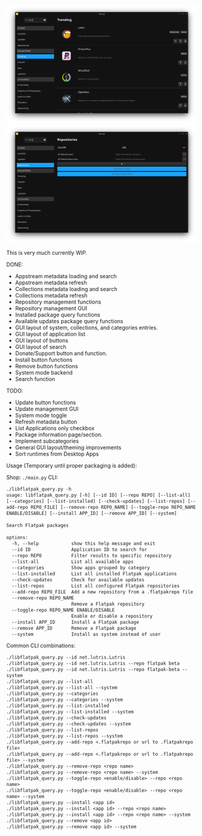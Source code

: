 ![screenshot](screenshots/flatshop_agnostic.png)
![screenshot](screenshots/flatshop_agnostic2.png)


This is very much currently WIP.

DONE:
- Appstream metadata loading and search
- Appstream metadata refresh
- Collections metadata loading and search
- Collections metadata refresh
- Repository management functions
- Repository management GUI
- Installed package query functions
- Available updates package query functions
- GUI layout of system, collections, and categories entries.
- GUI layout of application list
- GUI layout of buttons
- GUI layout of search
- Donate/Support button and function.
- Install button functions
- Remove button functions
- System mode backend
- Search function

TODO:
- Update button functions
- Update management GUI
- System mode toggle
- Refresh metadata button
- List Applications only checkbox
- Package information page/section.
- Implement subcategories
- General GUI layout/theming improvements
- Sort runtimes from Desktop Apps


Usage (Temporary until proper packaging is added):

Shop: `./main.py`
CLI:
```
./libflatpak_query.py -h
usage: libflatpak_query.py [-h] [--id ID] [--repo REPO] [--list-all] [--categories] [--list-installed] [--check-updates] [--list-repos] [--add-repo REPO_FILE] [--remove-repo REPO_NAME] [--toggle-repo REPO_NAME ENABLE/DISABLE] [--install APP_ID] [--remove APP_ID] [--system]

Search Flatpak packages

options:
  -h, --help            show this help message and exit
  --id ID               Application ID to search for
  --repo REPO           Filter results to specific repository
  --list-all            List all available apps
  --categories          Show apps grouped by category
  --list-installed      List all installed Flatpak applications
  --check-updates       Check for available updates
  --list-repos          List all configured Flatpak repositories
  --add-repo REPO_FILE  Add a new repository from a .flatpakrepo file
  --remove-repo REPO_NAME
                        Remove a Flatpak repository
  --toggle-repo REPO_NAME ENABLE/DISABLE
                        Enable or disable a repository
  --install APP_ID      Install a Flatpak package
  --remove APP_ID       Remove a Flatpak package
  --system              Install as system instead of user

```

Common CLI combinations:
```
./libflatpak_query.py --id net.lutris.Lutris
./libflatpak_query.py --id net.lutris.Lutris --repo flatpak beta
./libflatpak_query.py --id net.lutris.Lutris --repo flatpak-beta --system
./libflatpak_query.py --list-all
./libflatpak_query.py --list-all --system
./libflatpak_query.py --categories
./libflatpak_query.py --categories --system
./libflatpak_query.py --list-installed
./libflatpak_query.py --list-installed --system
./libflatpak_query.py --check-updates
./libflatpak_query.py --check-updates --system
./libflatpak_query.py --list-repos
./libflatpak_query.py --list-repos --system
./libflatpak_query.py --add-repo <.flatpakrepo or url to .flatpakrepo file>
./libflatpak_query.py --add-repo <.flatpakrepo or url to .flatpakrepo file> --system
./libflatpak_query.py --remove-repo <repo name>
./libflatpak_query.py --remove-repo <repo name> --system
./libflatpak_query.py --toggle-repo <enable/disable> --repo <repo name>
./libflatpak_query.py --toggle-repo <enable/disable> --repo <repo name> --system
./libflatpak_query.py --install <app id>
./libflatpak_query.py --install <app id> --repo <repo name>
./libflatpak_query.py --install <app id> --repo <repo name> --system
./libflatpak_query.py --remove <app id>
./libflatpak_query.py --remove <app id> --system


```
